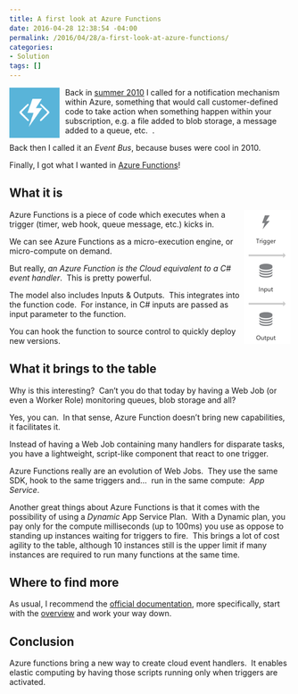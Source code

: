 ```yaml
---
title: A first look at Azure Functions
date: 2016-04-28 12:38:54 -04:00
permalink: /2016/04/28/a-first-look-at-azure-functions/
categories:
- Solution
tags: []
---
```

<p><a href="/assets/2016/4/a-first-look-at-azure-functions/medium1.png"><img title="Medium[1]" style="background-image:none;float:left;padding-top:0;padding-left:0;margin:0 10px 0 0;display:inline;padding-right:0;border-width:0;" border="0" alt="Medium[1]" src="/assets/2016/4/a-first-look-at-azure-functions/medium1_thumb.png" width="90" align="left" height="90"/></a>Back in <a href="https://vincentlauzon.com/2010/08/04/event-bus-in-windows-azure/">summer 2010</a> I called for a notification mechanism within Azure, something that would call customer-defined code to take action when something happen within your subscription, e.g. a file added to blob storage, a message added to a queue, etc.&nbsp; .</p> <p>Back then I called it an <em>Event Bus</em>, because buses were cool in 2010.</p> <p>Finally, I got what I wanted in <a href="https://azure.microsoft.com/en-us/services/functions/" target="_blank">Azure Functions</a>!</p> <h2>What it is</h2> <p><a href="/assets/2016/4/a-first-look-at-azure-functions/image2.png"><img title="image" style="border-top:0;border-right:0;background-image:none;border-bottom:0;float:right;padding-top:0;padding-left:0;border-left:0;display:inline;padding-right:0;" border="0" alt="image" src="/assets/2016/4/a-first-look-at-azure-functions/image_thumb2.png" width="83" align="right" height="240"/></a>Azure Functions is a piece of code which executes when a trigger (timer, web hook, queue message, etc.) kicks in.</p> <p>We can see Azure Functions as a micro-execution engine, or micro-compute on demand.</p> <p>But really, <em>an Azure Function is the Cloud equivalent to a C# event handler</em>.&nbsp; This is pretty powerful.</p> <p>The model also includes Inputs &amp; Outputs.&nbsp; This integrates into the function code.&nbsp; For instance, in C# inputs are passed as input parameter to the function.</p> <p>You can hook the function to source control to quickly deploy new versions.</p> <h2>What it brings to the table</h2> <p>Why is this interesting?&nbsp; Can’t you do that today by having a Web Job (or even a Worker Role) monitoring queues, blob storage and all?</p> <p>Yes, you can.&nbsp; In that sense, Azure Function doesn’t bring new capabilities, it facilitates it.</p> <p>Instead of having a Web Job containing many handlers for disparate tasks, you have a lightweight, script-like component that react to one trigger.</p> <p>Azure Functions really are an evolution of Web Jobs.&nbsp; They use the same SDK, hook to the same triggers and…&nbsp; run in the same compute:&nbsp; <em>App Service</em>.</p> <p>Another great things about Azure Functions is that it comes with the possibility of using a <em>Dynamic</em> App Service Plan.&nbsp; With a Dynamic plan, you pay only for the compute milliseconds (up to 100ms) you use as oppose to standing up instances waiting for triggers to fire.&nbsp; This brings a lot of cost agility to the table, although 10 instances still is the upper limit if many instances are required to run many functions at the same time.</p> <h2>Where to find more</h2> <p>As usual, I recommend the <a href="https://azure.microsoft.com/en-us/documentation/services/functions/" target="_blank">official documentation</a>, more specifically, start with the <a href="https://azure.microsoft.com/en-us/documentation/articles/functions-overview/" target="_blank">overview</a> and work your way down.</p> <h2>Conclusion</h2>    <p>Azure functions bring a new way to create cloud event handlers.&nbsp; It enables elastic computing by having those scripts running only when triggers are activated.</p>